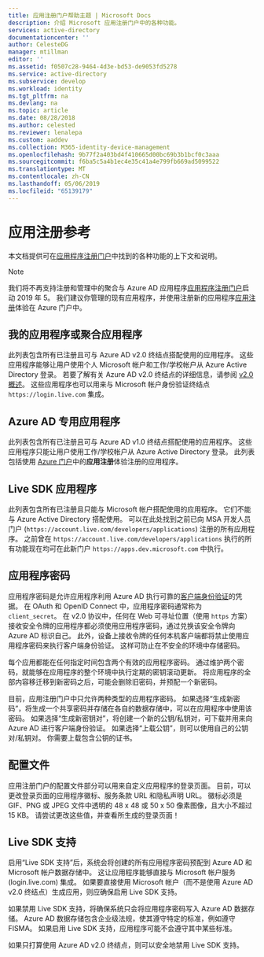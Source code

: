 ```yaml
---
title: 应用注册门户帮助主题 | Microsoft Docs
description: 介绍 Microsoft 应用注册门户中的各种功能。
services: active-directory
documentationcenter: ''
author: CelesteDG
manager: mtillman
editor: ''
ms.assetid: f0507c28-9464-4d3e-bd53-de9053fd5278
ms.service: active-directory
ms.subservice: develop
ms.workload: identity
ms.tgt_pltfrm: na
ms.devlang: na
ms.topic: article
ms.date: 08/28/2018
ms.author: celested
ms.reviewer: lenalepa
ms.custom: aaddev
ms.collection: M365-identity-device-management
ms.openlocfilehash: 9b77f2a403bd4f410665d00bc69b3b1bcf0c3aaa
ms.sourcegitcommit: f6ba5c5a4b1ec4e35c41a4e799fb669ad5099522
ms.translationtype: MT
ms.contentlocale: zh-CN
ms.lasthandoff: 05/06/2019
ms.locfileid: "65139179"
---
```

# <a name="app-registration-reference"></a>应用注册参考
本文档提供可在[应用程序注册门户](https://apps.dev.microsoft.com/?referrer=https://azure.microsoft.com/)中找到的各种功能的上下文和说明。

> [!NOTE]
> 我们将不再支持注册和管理中的聚合与 Azure AD 应用程序[应用程序注册门户](https://apps.dev.microsoft.com/?referrer=https://azure.microsoft.com/)启动 2019 年 5。 我们建议你管理的现有应用程序，并使用注册新的应用程序[应用注册](https://aka.ms/appregistrations)体验在 Azure 门户中。

## <a name="my-applications-or-converged-applications"></a>我的应用程序或聚合应用程序
此列表包含所有已注册且可与 Azure AD v2.0 终结点搭配使用的应用程序。 这些应用程序能够让用户使用个人 Microsoft 帐户和工作/学校帐户从 Azure Active Directory 登录。 若要了解有关 Azure AD v2.0 终结点的详细信息，请参阅 [v2.0 概述](active-directory-appmodel-v2-overview.md)。 这些应用程序也可以用来与 Microsoft 帐户身份验证终结点 `https://login.live.com` 集成。

## <a name="azure-ad-only-applications"></a>Azure AD 专用应用程序
此列表包含所有已注册且可与 Azure AD v1.0 终结点搭配使用的应用程序。 这些应用程序只能让用户使用工作/学校帐户从 Azure Active Directory 登录。 此列表包括使用 [Azure 门户](https://portal.azure.com)中的**应用注册**体验注册的应用程序。

## <a name="live-sdk-applications"></a>Live SDK 应用程序
此列表包含所有已注册且只能与 Microsoft 帐户搭配使用的应用程序。 它们不能与 Azure Active Directory 搭配使用。 可以在此处找到之前已向 MSA 开发人员门户 (`https://account.live.com/developers/applications`) 注册的所有应用程序。 之前曾在 `https://account.live.com/developers/applications` 执行的所有功能现在均可在此新门户 `https://apps.dev.microsoft.com` 中执行。

## <a name="application-secrets"></a>应用程序密码
应用程序密码是允许应用程序利用 Azure AD 执行可靠的[客户端身份验证](https://tools.ietf.org/html/rfc6749#section-2.3)的凭据。 在 OAuth 和 OpenID Connect 中，应用程序密码通常称为 `client_secret`。 在 v2.0 协议中，任何在 Web 可寻址位置（使用 `https` 方案）接收安全令牌的应用程序都必须使用应用程序密码，通过兑换该安全令牌向 Azure AD 标识自己。 此外，设备上接收令牌的任何本机客户端都将禁止使用应用程序密码来执行客户端身份验证。 这样可防止在不安全的环境中存储密码。

每个应用都能在任何指定时间包含两个有效的应用程序密码。 通过维护两个密码，就能够在应用程序的整个环境中执行定期的密钥滚动更新。 将应用程序的全部内容移迁移到新密码之后，可能会删除旧密码，并预配一个新密码。

目前，应用注册门户中只允许两种类型的应用程序密码。 如果选择“生成新密码”，将生成一个共享密码并存储在各自的数据存储中，可以在应用程序中使用该密码。 如果选择“生成新密钥对”，将创建一个新的公钥/私钥对，可下载并用来向 Azure AD 进行客户端身份验证。 如果选择“上载公钥”，则可以使用自己的公钥对/私钥对。
你需要上载包含公钥的证书。

## <a name="profile"></a>配置文件
应用注册门户的配置文件部分可以用来自定义应用程序的登录页面。 目前，可以更改登录页面的应用程序徽标、服务条款 URL 和隐私声明 URL。 徽标必须是 GIF、PNG 或 JPEG 文件中透明的 48 x 48 或 50 x 50 像素图像，且大小不超过 15 KB。 请尝试更改这些值，并查看所生成的登录页面！

## <a name="live-sdk-support"></a>Live SDK 支持
启用“Live SDK 支持”后，系统会将创建的所有应用程序密码预配到 Azure AD 和 Microsoft 帐户数据存储中。 这让应用程序能够直接与 Microsoft 帐户服务 (login.live.com) 集成。 如果要直接使用 Microsoft 帐户（而不是使用 Azure AD v2.0 终结点）生成应用，则应确保启用 Live SDK 支持。

如果禁用 Live SDK 支持，将确保系统只会将应用程序密码写入 Azure AD 数据存储。 Azure AD 数据存储包含企业级法规，使其遵守特定的标准，例如遵守 FISMA。 如果启用 Live SDK 支持，应用程序可能不会遵守其中某些标准。

如果只打算使用 Azure AD v2.0 终结点，则可以安全地禁用 Live SDK 支持。

